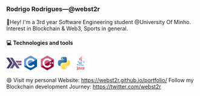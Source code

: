 ### Rodrigo Rodrigues—@webst2r

👋Hey! I'm a 3rd year Software Engineering student @University Of Minho. Interest in Blockchain & Web3, Sports in general.



#### :computer: Technologies and tools
<img src= "https://raw.githubusercontent.com/devicons/devicon/master/icons/haskell/haskell-original.svg" alt ="haskell" width="40" height="40" style="max-width:100%;"></img>
<img src= "https://raw.githubusercontent.com/devicons/devicon/2809b567852a4648062a2d3e7c1c531367458c0b/icons/c/c-original.svg" alt ="c-language" width="40" height="40" style="max-width:100%;"></img>
<img src= "https://raw.githubusercontent.com/devicons/devicon/1119b9f84c0290e0f0b38982099a2bd027a48bf1/icons/cplusplus/cplusplus-original.svg" alt ="c-plus-plus" width="40" height="40" style="max-width:100%;"></img>
<img src= "https://raw.githubusercontent.com/devicons/devicon/1119b9f84c0290e0f0b38982099a2bd027a48bf1/icons/python/python-original.svg" alt ="python" width="40" height="40" style="max-width:100%;"></img>
<img src= "https://raw.githubusercontent.com/devicons/devicon/2809b567852a4648062a2d3e7c1c531367458c0b/icons/java/java-original-wordmark.svg" alt ="java" width="40" height="40" style="max-width:100%;"></img>



  
😄 Visit my personal Website: https://webst2r.github.io/portfolio/
Follow my Blockchain development Journey: https://twitter.com/webst2r
    
    
   

<!--
**webst2r/webst2r** is a ✨ _special_ ✨ repository because its `README.md` (this file) appears on your GitHub profile.
Here are some ideas to get you started:

- 🔭 I’m currently working on ...
- 🌱 I’m currently learning ...
- 👯 I’m looking to collaborate on ...
- 🤔 I’m looking for help with ...
- 💬 Ask me about ...
- 📫 How to reach me: ...
- 😄 Pronouns: ...
- ⚡ Fun fact: ...

![Anurag's GitHub stats](https://github-readme-stats.vercel.app/api?username=webst2r&show_icons=true&theme=radical)

-->
